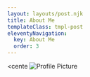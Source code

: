 ```yaml
---
layout: layouts/post.njk
title: About Me
templateClass: tmpl-post
eleventyNavigation:
  key: About Me
  order: 3
---
```

<cente
![Profile Picture](https://gateway.pinata.cloud/ipfs/QmNR5ZNodGBQm8XmSpRVbrV8PwdkRL32xE3g2hYmVccZBR)
